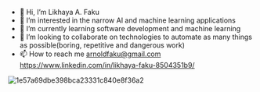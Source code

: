 - 👋 Hi, I’m Likhaya A. Faku
- 👀 I’m interested in the narrow AI and machine learning applications
- 🌱 I’m currently learning software development and machine learning
- 💞️ I’m looking to collaborate on technologies to automate as many things as possible(boring, repetitive and dangerous work)
- 📫 How to reach me arnoldfaku@gmail.com https://www.linkedin.com/in/likhaya-faku-8504351b9/

![1e57a69dbe398bca23331c840e8f36a2](https://user-images.githubusercontent.com/80386070/186252370-690c0c7d-57bc-470f-89f6-1f44a22d1b1c.jpg)

